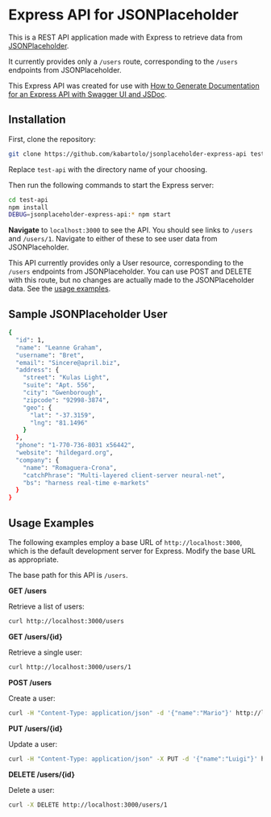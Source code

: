 # Express API for JSONPlaceholder

This is a REST API application made with Express to retrieve data from [JSONPlaceholder](https://jsonplaceholder.typicode.com/).

It currently provides only a `/users` route, corresponding to the `/users` endpoints from JSONPlaceholder.

This Express API was created for use with [How to Generate Documentation for an Express API with Swagger UI and JSDoc](https://kabartolo.com/tutorials/how-to-document-express-api-with-swagger).

## Installation

First, clone the repository:

```sh
git clone https://github.com/kabartolo/jsonplaceholder-express-api test-api 

```
</CodeExample>

Replace `test-api` with the directory name of your choosing.

Then run the following commands to start the Express server:

<CodeExample>

```sh
cd test-api
npm install
DEBUG=jsonplaceholder-express-api:* npm start

```
</CodeExample>

**Navigate** to `localhost:3000` to see the API. You should see links to `/users` and `/users/1`. Navigate to either of these to see user data from JSONPlaceholder.

This API currently provides only a User resource, corresponding to the `/users` endpoints from JSONPlaceholder. You can use POST and DELETE with this route, but no changes are actually made to the JSONPlaceholder data. See the [usage examples](#usage-examples).

## Sample JSONPlaceholder User

```sh
{
  "id": 1,
  "name": "Leanne Graham",
  "username": "Bret",
  "email": "Sincere@april.biz",
  "address": {
    "street": "Kulas Light",
    "suite": "Apt. 556",
    "city": "Gwenborough",
    "zipcode": "92998-3874",
    "geo": {
      "lat": "-37.3159",
      "lng": "81.1496"
    }
  },
  "phone": "1-770-736-8031 x56442",
  "website": "hildegard.org",
  "company": {
    "name": "Romaguera-Crona",
    "catchPhrase": "Multi-layered client-server neural-net",
    "bs": "harness real-time e-markets"
  }
}
```

## Usage Examples

The following examples employ a base URL of `http://localhost:3000`, which is the default development server for Express. Modify the base URL as appropriate.

The base path for this API is `/users`. 

**GET /users**

Retrieve a list of users:

```sh
curl http://localhost:3000/users
```

**GET /users/{id}**

Retrieve a single user:

```sh
curl http://localhost:3000/users/1
```
**POST /users**

Create a user:

```sh
curl -H "Content-Type: application/json" -d '{"name":"Mario"}' http://localhost:3000/users
```

**PUT /users/{id}**

Update a user:

```sh
curl -H "Content-Type: application/json" -X PUT -d '{"name":"Luigi"}' http://localhost:3000/users/1
```

**DELETE /users/{id}**

Delete a user:

```sh
curl -X DELETE http://localhost:3000/users/1
```